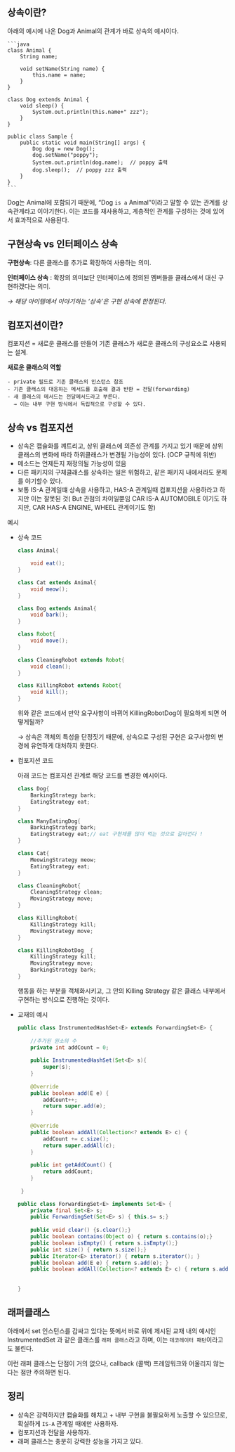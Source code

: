 ## 상속이란?

아래의 예시에 나온 Dog과 Animal의 관계가 바로 상속의 예시이다.

    ```java
    class Animal {
        String name;
    
        void setName(String name) {
            this.name = name;
        }
    }
    
    class Dog extends Animal {
        void sleep() {
            System.out.println(this.name+" zzz");
        }
    }
    
    public class Sample {
        public static void main(String[] args) {
            Dog dog = new Dog();
            dog.setName("poppy");
            System.out.println(dog.name);  // poppy 출력
            dog.sleep();  // poppy zzz 출력
        }
    }
    ```

Dog는 Animal에 포함되기 때문에, “Dog `is a` Animal”이라고 말할 수 있는 관계를 상속관계라고 이야기한다. 이는 코드를 재사용하고, 계층적인 관계를 구성하는
것에 있어서 효과적으로 사용된다.

## 구현상속 vs 인터페이스 상속

**구현상속**: 다른 클래스를 추가로 확장하여 사용하는 의미.

**인터페이스 상속** : 확장의 의미보단 인터페이스에 정의된 멤버들을 클래스에서 대신 구현하겠다는 의미.

*→ 해당 아이템에서 이야기하는 ‘상속’은 구현 상속에 한정된다.*

## 컴포지션이란?

컴포지션 = 새로운 클래스를 만들어 기존 클래스가 새로운 클래스의 구성요소로 사용되는 설계.

**새로운 클래스의 역할**

    - private 필드로 기존 클래스의 인스턴스 참조
    - 기존 클래스의 대응하는 메서드를 호출해 결과 반환 = 전달(forwarding)
    - 새 클래스의 메서드는 전달메서드라고 부른다.
      → 이는 내부 구현 방식에서 독립적으로 구성할 수 있다.

## 상속 vs 컴포지션

- 상속은 캡슐화를 꺠트리고, 상위 클래스에 의존성 관계를 가지고 있기 때문에 상위클래스의 변화에 따라 하위클래스가 변경될 가능성이 있다. (OCP 규칙에 위반)
- 메소드는 언제든지 재정의될 가능성이 있음
- 다른 패키지의 구체클래스를 상속하는 일은 위험하고, 같은 패키지 내에서라도 문제를 야기할수 있다.
- 보통 IS-A 관계일떄 상속을 사용하고, HAS-A 관계일때 컴포지션을 사용하라고 하지만 이는 잘못된 것( But 관점의 차이일뿐임 CAR IS-A AUTOMOBILE 이기도
  하지만, CAR HAS-A ENGINE, WHEEL 관계이기도 함)

예시

- 상속 코드
    ```java
    class Animal{
    
        void eat();
    }
    
    class Cat extends Animal{
        void meow();
    }
    
    class Dog extends Animal{
        void bark();
    }
    
    class Robot{
        void move();
    }
    
    class CleaningRobot extends Robot{
        void clean();
    }
    
    class KillingRobot extends Robot{
        void kill();
    }
    ```

  위와 같은 코드에서 만약 요구사항이 바뀌어 KillingRobotDog이 필요하게 되면 어떻게될까?

  → 상속은 객체의 특성을 단정짓기 때문에, 상속으로 구성된 구현은 요구사항의 변경에 유연하게 대처하지 못한다.


- 컴포지션 코드

  아래 코드는 컴포지션 관계로 해당 코드를 변경한 예시이다.

    ```java
    class Dog{
        BarkingStrategy bark;
        EatingStrategy eat;
    }
    
    class ManyEatingDog{
        BarkingStrategy bark;
        EatingStrategy eat;// eat 구현체를 많이 먹는 것으로 갈아낀다 !
    }
    
    class Cat{
        MeowingStrategy meow;
        EatingStrategy eat;
    }
    
    class CleaningRobot{
        CleaningStrategy clean;
        MovingStrategy move;
    }
    
    class KillingRobot{
        KillingStrategy kill;
        MovingStrategy move;
    }
    
    class KillingRobotDog  {
        KillingStrategy kill;
        MovingStrategy move;
        BarkingStrategy bark;
    }
    ```

  행동을 하는 부분을 객체화시키고, 그 안의 Killing Strategy 같은 클래스 내부에서 구현하는 방식으로 진행하는 것이다.

- 교재의 예시

  ```java
  public class InstrumentedHashSet<E> extends ForwardingSet<E> {
        
      //추가된 원소의 수
      private int addCount = 0;
        
      public InstrumentedHashSet(Set<E> s){
          super(s);
      }
        
      @Override 
      public boolean add(E e) {
          addCount++;
          return super.add(e);
      }
        
      @Override
      public boolean addAll(Collection<? extends E> c) {
          addCount += c.size();
          return super.addAll(c);
      }
        
      public int getAddCount() {
          return addCount;
      }
        
   }
  ```

  ```java
  public class ForwardingSet<E> implements Set<E> {
      private final Set<E> s;
      public ForwardingSet(Set<E> s) { this.s= s;}
        
      public void clear() {s.clear();}
      public boolean contains(Object o) { return s.contains(o);}
      public boolean isEmpty() { return s.isEmpty();}
      public int size() { return s.size();}
      public Iterator<E> iterator() { return s.iterator(); }
      public boolean add(E e) { return s.add(e); }
      public boolean addAll(Collection<? extends E> c) { return s.addAll(c); }
       
    
  }
  ```

## 래퍼클래스

아래에서 set 인스턴스를 감싸고 있다는 뜻에서 바로 위에 제시된 교재 내의 예시인 InstrumentedSet 과 같은 클래스를 `래퍼 클래스`라고 하며,
이는 `데코레이터 패턴`이라고도 불린다.

이런 래퍼 클래스는 단점이 거의 없으나, callback (콜백) 프레임워크와 어울리지 않는다는 점만 주의하면 된다.

## 정리

- 상속은 강력하지만 캡슐화를 해치고 + 내부 구현을 불필요하게 노출할 수 있으므로, 확실하게 `IS-A` 관계일 때에만 사용하자.
- 컴포지션과 전달을 사용하자.
- 래퍼 클래스는 충분히 강력한 성능을 가지고 있다.